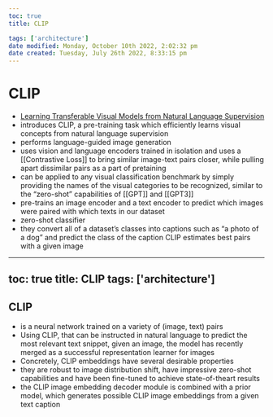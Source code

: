 ```yaml
---
toc: true
title: CLIP

tags: ['architecture']
date modified: Monday, October 10th 2022, 2:02:32 pm
date created: Tuesday, July 26th 2022, 8:33:15 pm
---
```


# CLIP
- [Learning Transferable Visual Models from Natural Language Supervision](https://arxiv.org/abs/2103.00020)
- introduces CLIP, a pre-training task which efficiently learns visual concepts from natural language supervision
- performs language-guided image generation
- uses vision and language encoders trained in isolation and uses a [[Contrastive Loss]] to bring similar image-text pairs closer, while pulling apart dissimilar pairs as a part of pretaining
- can be applied to any visual classification benchmark by simply providing the names of the visual categories to be recognized, similar to the “zero-shot” capabilities of [[GPT]] and [[GPT3]]
- pre-trains an image encoder and a text encoder to predict which images were paired with which texts in our dataset
- zero-shot classifier
- they convert all of a dataset’s classes into captions such as “a photo of a dog” and predict the class of the caption CLIP estimates best pairs with a given image





---
toc: true
title: CLIP
tags: ['architecture']
---

## CLIP
- is a neural network trained on a variety of (image, text) pairs
- Using CLIP, that can be instructed in natural language to predict the most relevant text snippet, given an image, the model has recently merged as a successful representation learner for images
- Concretely, CLIP embeddings have several desirable properties
- they are robust to image distribution shift, have impressive zero-shot capabilities and have been fine-tuned to achieve state-of-theart results
- the CLIP image embedding decoder module is combined with a prior model, which generates possible CLIP image embeddings from a given text caption



